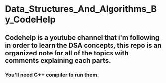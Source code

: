 # Data_Structures_And_Algorithms_By_CodeHelp
## Codehelp is a youtube channel that i'm following in order to learn the DSA concepts, this repo is an organized note for all of the topics with comments explaining each parts.
### You'll need G++ compiler to run them.
